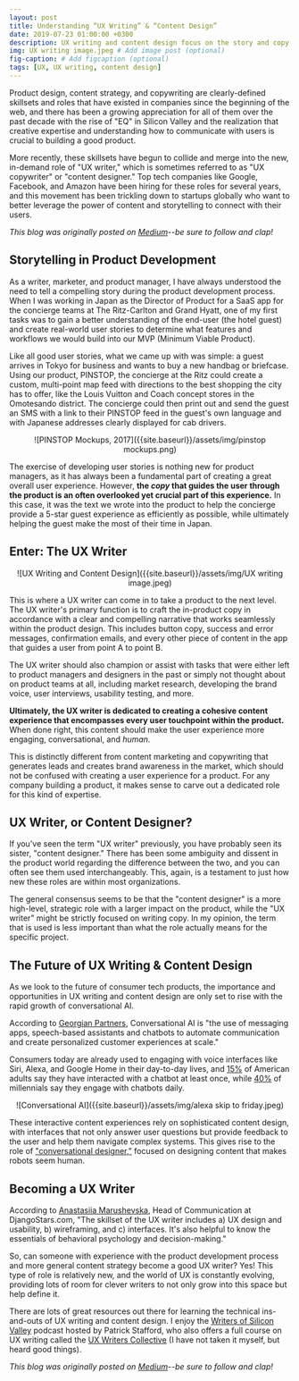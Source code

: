 ```yaml
---
layout: post
title: Understanding “UX Writing” & “Content Design” 
date: 2019-07-23 01:00:00 +0300
description: UX writing and content design focus on the story and copy that make products feel more human...
img: UX writing image.jpeg # Add image post (optional)
fig-caption: # Add figcaption (optional)
tags: [UX, UX writing, content design]
---
```

Product design, content strategy, and copywriting are clearly-defined skillsets and roles that have existed in companies since the beginning of the web, and there has been a growing appreciation for all of them over the past decade with the rise of "EQ" in Silicon Valley and the realization that creative expertise and understanding how to communicate with users is crucial to building a good product.

More recently, these skillsets have begun to collide and merge into the new, in-demand role of "UX writer," which is sometimes referred to as "UX copywriter" or "content designer." Top tech companies like Google, Facebook, and Amazon have been hiring for these roles for several years, and this movement has been trickling down to startups globally who want to better leverage the power of content and storytelling to connect with their users.

*This blog was originally posted on [Medium](https://uxdesign.cc/understanding-ux-writing-content-design-79839ce1df2a)--be sure to follow and clap!*

## Storytelling in Product Development
As a writer, marketer, and product manager, I have always understood the need to tell a compelling story during the product development process. When I was working in Japan as the Director of Product for a SaaS app for the concierge teams at The Ritz-Carlton and Grand Hyatt, one of my first tasks was to gain a better understanding of the end-user (the hotel guest) and create real-world user stories to determine what features and workflows we would build into our MVP (Minimum Viable Product).

Like all good user stories, what we came up with was simple: a guest arrives in Tokyo for business and wants to buy a new handbag or briefcase. Using our product, PINSTOP, the concierge at the Ritz could create a custom, multi-point map feed with directions to the best shopping the city has to offer, like the Louis Vuitton and Coach concept stores in the Omotesando district. The concierge could then print out and send the guest an SMS with a link to their PINSTOP feed in the guest's own language and with Japanese addresses clearly displayed for cab drivers.

<center>![PINSTOP Mockups, 2017]({{site.baseurl}}/assets/img/pinstop mockups.png)</center>

The exercise of developing user stories is nothing new for product managers, as it has always been a fundamental part of creating a great overall user experience. However, **the *copy* that guides the user through the product is an often overlooked yet crucial part of this experience.** In this case, it was the text we wrote into the product to help the concierge provide a 5-star guest experience as efficiently as possible, while ultimately helping the guest make the most of their time in Japan.

## Enter: The UX Writer
<center>![UX Writing and Content Design]({{site.baseurl}}/assets/img/UX writing image.jpeg)</center>

This is where a UX writer can come in to take a product to the next level. The UX writer's primary function is to craft the in-product copy in accordance with a clear and compelling narrative that works seamlessly within the product design. This includes button copy, success and error messages, confirmation emails, and every other piece of content in the app that guides a user from point A to point B.

The UX writer should also champion or assist with tasks that were either left to product managers and designers in the past or simply not thought about on product teams at all, including market research, developing the brand voice, user interviews, usability testing, and more.

**Ultimately, the UX writer is dedicated to creating a cohesive content experience that encompasses every user touchpoint within the product.** When done right, this content should make the user experience more engaging, conversational, and *human.*

This is distinctly different from content marketing and copywriting that generates leads and creates brand awareness in the market, which should not be confused with creating a user experience for a product. For any company building a product, it makes sense to carve out a dedicated role for this kind of expertise.

## UX Writer, or Content Designer?
If you've seen the term "UX writer" previously, you have probably seen its sister, "content designer." There has been some ambiguity and dissent in the product world regarding the difference between the two, and you can often see them used interchangeably. This, again, is a testament to just how new these roles are within most organizations.

The general consensus seems to be that the "content designer" is a more high-level, strategic role with a larger impact on the product, while the "UX writer" might be strictly focused on writing copy. In my opinion, the term that is used is less important than what the role actually means for the specific project.

## The Future of UX Writing & Content Design
As we look to the future of consumer tech products, the importance and opportunities in UX writing and content design are only set to rise with the rapid growth of conversational AI.

According to [Georgian Partners](https://georgianpartners.com/investment-thesis-areas/overview-conversational-ai/), Conversational AI is "the use of messaging apps, speech-based assistants and chatbots to automate communication and create personalized customer experiences at scale."

Consumers today are already used to engaging with voice interfaces like Siri, Alexa, and Google Home in their day-to-day lives, and [15%](https://www.convinceandconvert.com/digital-marketing/6-critical-chatbot-statistics-for-2018/) of American adults say they have interacted with a chatbot at least once, while [40%](https://acquire.io/blog/chatbots-trends/) of millennials say they engage with chatbots daily.

<center>![Conversational AI]({{site.baseurl}}/assets/img/alexa skip to friday.jpeg)</center>

These interactive content experiences rely on sophisticated content design, with interfaces that not only answer user questions but provide feedback to the user and help them navigate complex systems. This gives rise to the role of ["conversational designer,"](https://uxdesign.cc/the-conversational-designers-guide-to-ai-assistants-by-ruben-babu-6aa45de578f0) focused on designing content that makes robots seem human.

## Becoming a UX Writer
According to [Anastasiia Marushevska](https://uxdesign.cc/how-to-build-a-better-product-with-ux-writing-926d78209ce8), Head of Communication at DjangoStars.com, "The skillset of the UX writer includes a) UX design and usability, b) wireframing, and c) interfaces. It's also helpful to know the essentials of behavioral psychology and decision-making."

So, can someone with experience with the product development process and more general content strategy become a good UX writer? Yes! This type of role is relatively new, and the world of UX is constantly evolving, providing lots of room for clever writers to not only grow into this space but help define it.

There are lots of great resources out there for learning the technical ins-and-outs of UX writing and content design. I enjoy the [Writers of Silicon Valley](https://www.writersofsiliconvalley.com/) podcast hosted by Patrick Stafford, who also offers a full course on UX writing called the [UX Writers Collective](https://uxwriterscollective.com/) (I have not taken it myself, but heard good things).

*This blog was originally posted on [Medium](https://uxdesign.cc/understanding-ux-writing-content-design-79839ce1df2a)--be sure to follow and clap!*
